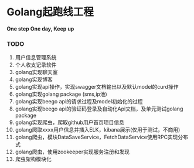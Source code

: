 # Golang起跑线工程
**One step One day, Keep up**

### TODO
1. 用户信息管理系统  
2. 个人收支记录软件  
3. golang实现聊天室  
4. golang实现博客  
5. golang实现api操作，实现swagger文档输出以及默认model的curd操作  
6. golang实现golang package (sms,ip池)   
7. golang实现beego api的请求过程及model初始化的过程  
8. golang实现beego api的验证码登录及自动化Api文档，及单元测试golang package  
9. golang实现爬虫，爬取github用户首页项目信息  
10. golang爬取xxxx用户信息并插入ELK，kibana展示(仅用于测试，不商用)  
11. golang爬虫，模块DataSaveService，FetchDataService使用RPC实现分布式  
12. golang爬虫，使用zookeeper实现服务注册和发现  
13. 爬虫架构模块化  

